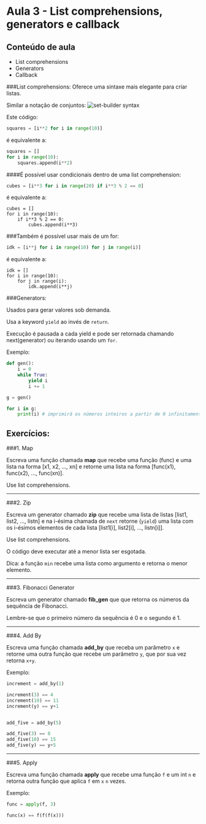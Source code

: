 Aula 3 - List comprehensions, generators e callback
===================================================

Conteúdo de aula
----------------

- List comprehensions
- Generators
- Callback


###List comprehensions:
Oferece uma sintaxe mais elegante para criar listas.

Similar a notação de conjuntos:
![set-builder syntax](https://en.wikipedia.org/api/rest_v1/media/math/render/svg/0613bcc58e223e12836b2799cf5cf64c024066dc)

Este código:

```python
squares = [i**2 for i in range(10)]
```

é equivalente a:

```python
squares = []
for i in range(10):
	squares.append(i**2)
```

####É possível usar condicionais dentro de uma list comprehension:
```python
cubes = [i**3 for i in range(20) if i**3 % 2 == 0]
```

é equivalente a:

```
cubes = []
for i in range(10):
	if i**3 % 2 == 0:
		cubes.append(i**3)
```

###Também é possível usar mais de um for:
```python
idk = [i**j for i in range(10) for j in range(i)]
```

é equivalente a:

```
idk = []
for i in range(10):
	for j in range(i):
		idk.append(i**j)
```

###Generators:

Usados para gerar valores sob demanda.

Usa a keyword `yield` ao invés de `return`.

Execução é pausada a cada yield e pode ser retornada chamando next(generator) ou iterando usando um `for`.

Exemplo:
```python
def gen():
	i = 0
	while True:
		yield i
		i += 1

g = gen()

for i in g:
	print(i) # imprimirá os números inteiros a partir de 0 infinitamente

```
Exercícios:
----------

###1. Map

Escreva uma função chamada **map** que recebe uma função (func) e uma lista na forma [x1, x2, ..., xn] e retorne uma lista na forma [func(x1), func(x2), ..., func(xn)].

Use list comprehensions.

- - - - - - - - - - - - - - - - - - - - - - - - - - - - - - - - - - - - - - - - - - - - -

###2. Zip

Escreva um generator chamado **zip** que recebe uma lista de listas [list1, list2, ..., listn] e na i-ésima chamada de `next` retorne (`yield`) uma lista com os i-ésimos elementos de cada lista [list1[i], list2[i], ..., listn[i]].

Use list comprehensions.

O código deve executar até a menor lista ser esgotada.

Dica: a função `min` recebe uma lista como argumento e retorna o menor elemento.

- - - - - - - - - - - - - - - - - - - - - - - - - - - - - - - - - - - - - - - - - - - - -

###3. Fibonacci Generator

Escreva um generator chamado **fib_gen** que que retorna os números da sequência de Fibonacci.

Lembre-se que o primeiro número da sequência é 0 e o segundo é 1.

- - - - - - - - - - - - - - - - - - - - - - - - - - - - - - - - - - - - - - - - - - - - -

###4. Add By

Escreva uma função chamada **add_by** que receba um parâmetro `x` e retorne uma outra função que recebe um parâmetro `y`, que por sua vez retorna `x+y`.

Exemplo:
```python
increment = add_by(1)

increment(3) == 4
increment(10) == 11
increment(y) == y+1


add_five = add_by(5)

add_five(3) == 8
add_five(10) == 15
add_five(y) == y+5
```

- - - - - - - - - - - - - - - - - - - - - - - - - - - - - - - - - - - - - - - - - - - - -

###5. Apply

Escreva uma função chamada **apply** que recebe uma função `f` e um int `n` e retorna outra função que aplica `f` em `x` `n` vezes.

Exemplo:
```python
func = apply(f, 3)

func(x) == f(f(f(x)))
```
